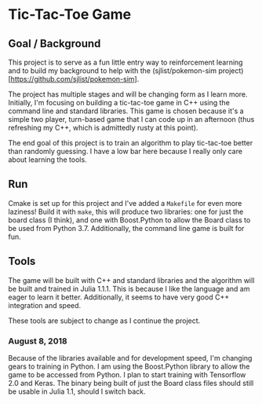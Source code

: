 # Tic-Tac-Toe Game 

## Goal / Background

This project is to serve as a fun little entry way to reinforcement learning and to build my background to help with the (sjlist/pokemon-sim project)[https://github.com/sjlist/pokemon-sim]. 

The project has multiple stages and will be changing form as I learn more. Initially, I'm focusing on building a tic-tac-toe game in C++ using the command line and standard libraries. This game is chosen because it's a simple two player, turn-based game that I can code up in an afternoon (thus refreshing my C++, which is admittedly rusty at this point). 

The end goal of this project is to train an algorithm to play tic-tac-toe better than randomly guessing. I have a low bar here because I really only care about learning the tools. 


## Run

Cmake is set up for this project and I've added a `Makefile` for even more laziness! Build it with `make`, this will produce two libraries: one for just the board class (I think), and one with Boost.Python to allow the Board class to be used from Python 3.7. Additionally, the command line game is built for fun. 

## Tools

The game will be built with C++ and standard libraries and the algorithm will be built and trained in Julia 1.1.1. This is because I like the language and am eager to learn it better. Additionally, it seems to have very good C++ integration and speed. 

These tools are subject to change as I continue the project. 

### August 8, 2018

Because of the libraries available and for development speed, I'm changing gears to training in Python. I am using the Boost.Python library to allow the game to be accessed from Python. I plan to start training with Tensorflow 2.0 and Keras. The binary being built of just the Board class files should still be usable in Julia 1.1, should I switch back.  

